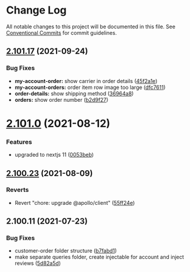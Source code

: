 # Change Log

All notable changes to this project will be documented in this file.
See [Conventional Commits](https://conventionalcommits.org) for commit guidelines.

## [2.101.17](https://github.com/ho-nl/m2-pwa/compare/@reachdigital/magento-customer-order@2.101.16...@reachdigital/magento-customer-order@2.101.17) (2021-09-24)


### Bug Fixes

* **my-account-order:** show carrier in order details ([45f2a1e](https://github.com/ho-nl/m2-pwa/commit/45f2a1e265e8dbe4e1e76fe8dbedb3b40ba693fa))
* **my-account-orders:** order item row image too large ([dfc7611](https://github.com/ho-nl/m2-pwa/commit/dfc76111e6bd7c33c616881892adcd29c18f907d))
* **order-details:** show shipping method ([36964a8](https://github.com/ho-nl/m2-pwa/commit/36964a85efa358cb4987f881b72598e48a2278f4))
* **orders:** show order number ([b2d9f27](https://github.com/ho-nl/m2-pwa/commit/b2d9f2758cb29966965964eca58d91896654e68b))





# [2.101.0](https://github.com/ho-nl/m2-pwa/compare/@reachdigital/magento-customer-order@2.100.23...@reachdigital/magento-customer-order@2.101.0) (2021-08-12)


### Features

* upgraded to nextjs 11 ([0053beb](https://github.com/ho-nl/m2-pwa/commit/0053beb7ef597c190add7264256a0eaec35868da))





## [2.100.23](https://github.com/ho-nl/m2-pwa/compare/@reachdigital/magento-customer-order@2.100.22...@reachdigital/magento-customer-order@2.100.23) (2021-08-09)


### Reverts

* Revert "chore: upgrade @apollo/client" ([55ff24e](https://github.com/ho-nl/m2-pwa/commit/55ff24ede0e56c85b8095edadadd1ec5e0b1b8d2))





## 2.100.11 (2021-07-23)


### Bug Fixes

* customer-order folder structure ([b7fabd1](https://github.com/ho-nl/m2-pwa/commit/b7fabd12014b2925d0b89c21f58e9974ce1c8b40))
* make separate queries folder, create injectable for account and inject reviews ([5d82a5d](https://github.com/ho-nl/m2-pwa/commit/5d82a5d9162f687c2678cce215b77eedbaf1669e))
